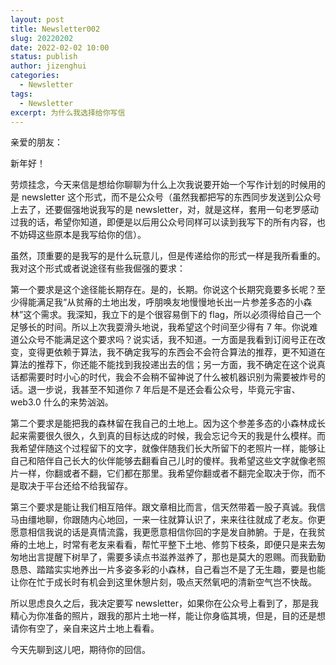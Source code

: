 ```yaml
---
layout: post
title: Newsletter002
slug: 20220202
date: 2022-02-02 10:00
status: publish
author: jizenghui
categories: 
  - Newsletter
tags:
  - Newsletter
excerpt: 为什么我选择给你写信
---
```


亲爱的朋友：  

新年好！  

劳烦挂念，今天来信是想给你聊聊为什么上次我说要开始一个写作计划的时候用的是 newsletter 这个形式，而不是公众号（虽然我都把写的东西同步发送到公众号上去了，还要倔强地说我写的是 newsletter，对，就是这样，套用一句老罗感动过我的话，希望你知道，即便是以后用公众号同样可以读到我写下的所有内容，也不妨碍这些原本是我写给你的信）。  

虽然，顶重要的是我写的是什么玩意儿，但是传递给你的形式一样是我所看重的。我对这个形式或者说途径有些我倔强的要求：  

第一个要求是这个途径能长期存在。是的，长期。你说这个长期究竟要多长呢？至少得能满足我“从贫瘠的土地出发，呼朋唤友地慢慢地长出一片参差多态的小森林”这个需求。我深知，我立下的是个很容易倒下的 flag，所以必须得给自己一个足够长的时间。所以上次我耍滑头地说，我希望这个时间至少得有 7 年。你说难道公众号不能满足这个要求吗？说实话，我不知道。一方面是我看到订阅号正在改变，变得更依赖于算法，我不确定我写的东西会不会符合算法的推荐，更不知道在算法的推荐下，你还能不能找到我投递出去的信；另一方面，我不确定在这个说真话都需要时时小心的时代，我会不会稍不留神说了什么被机器识别为需要被炸号的话。退一步说，我甚至不知道你 7 年后是不是还会看公众号，毕竟元宇宙、web3.0 什么的来势汹汹。  

第二个要求是能把我的森林留在我自己的土地上。因为这个参差多态的小森林成长起来需要很久很久，久到真的目标达成的时候，我会忘记今天的我是什么模样。而我希望伴随这个过程留下的文字，就像伴随我们长大所留下的老照片一样，能够让自己和陪伴自己长大的伙伴能够去翻看自己儿时的傻样。我希望这些文字就像老照片一样，你翻或者不翻，它们都在那里。我希望你翻或者不翻完全取决于你，而不是取决于平台还给不给我留存。  

第三个要求是能让我们相互陪伴。跟文章相比而言，信天然带着一股子真诚。我信马由缰地聊，你跟随内心地回，一来一往就算认识了，来来往往就成了老友。你更愿意相信我说的话是真情流露，我更愿意相信你回的字是发自肺腑。于是，在我贫瘠的土地上，时常有老友来看看，帮忙平整下土地、修剪下枝条，即便只是来去匆匆地出言提醒下树旱了，需要多读点书滋养滋养了，那也是莫大的恩赐。而我勤勤恳恳、踏踏实实地养出一片多姿多彩的小森林，自己看岂不是了无生趣，要是也能让你在忙于成长时有机会到这里休憩片刻，吸点天然氧吧的清新空气岂不快哉。  

所以思虑良久之后，我决定要写 newsletter，如果你在公众号上看到了，那是我精心为你准备的照片，跟我的那片土地一样，能让你身临其境，但是，目的还是想请你有空了，亲自来这片土地上看看。  

今天先聊到这儿吧，期待你的回信。